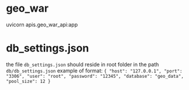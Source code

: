 # geo_war
uvicorn apis.geo_war_api:app

# db_settings.json
the file `db_settings.json` should reside in root folder in the path `db/db_settings.json`
example of format:
`{
  "host": "127.0.0.1",
  "port": "3306",
  "user": "root",
  "password": "12345",
  "database": "geo_data",
  "pool_size": 12
}`
